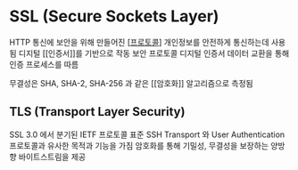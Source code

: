 # SSL (Secure Sockets Layer)

HTTP 통신에 보안을 위해 만들어진 [[프로토콜]]
개인정보를 안전하게 통신하는데 사용됨
디지털 [[인증서]]를 기반으로 작동
보안 프로토콜
디지털 인증서 데이터 교환을 통해 인증 프로세스를 따름

무결성은 SHA, SHA-2, SHA-256 과 같은 [[암호화]] 알고리즘으로 측정됨



## TLS (Transport Layer Security)

SSL 3.0 에서 분기된 IETF 프로토콜 표준
SSH Transport 와 User Authentication 프로토콜과 유사한 목적과 기능을 가짐
암호화를 통해 기밀성, 무결성을 보장하는 양방향 바이트스트림을 제공

[//begin]: # "Autogenerated link references for markdown compatibility"
[프로토콜]: 프로토콜.md "프로토콜"
[//end]: # "Autogenerated link references"